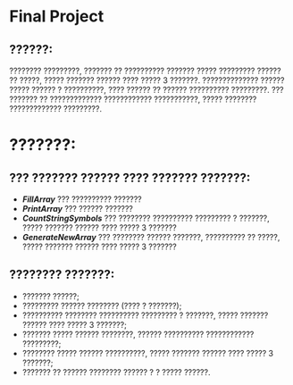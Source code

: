 # Final Project #
## ??????: ##
???????? ?????????, ??????? ?? ?????????? ??????? ????? ????????? ?????? ?? ?????, ????? ??????? ?????? ???? ????? 3 ???????. ?????????????? ?????? ????? ?????? ? ??????????, ???? ?????? ?? ?????? ?????????? ?????????. ??? ??????? ?? ????????????? ???????????? ???????????, ????? ???????? ????????????? ?????????.

# ???????: #
## ??? ??????? ?????? ???? ??????? ???????: ##
* ***FillArray*** ??? ?????????? ???????
* ***PrintArray*** ??? ?????? ???????
* ***CountStringSymbols*** ??? ???????? ?????????? ????????? ? ???????, ????? ??????? ?????? ???? ????? 3 ???????
* ***GenerateNewArray*** ??? ???????? ?????? ???????, ?????????? ?? ?????, ????? ??????? ?????? ???? ????? 3 ???????

## ???????? ???????: ##
* ??????? ??????;
* ????????? ?????? ???????? (???? ? ???????);
* ?????????? ???????? ?????????? ????????? ? ???????, ????? ??????? ?????? ???? ????? 3 ???????;
* ??????? ????? ?????? ????????, ?????? ?????????? ???????????? ?????????;
* ???????? ????? ?????? ??????????, ????? ??????? ?????? ???? ????? 3 ???????;
* ??????? ?? ?????? ???????? ?????? ? ? ????? ??????.